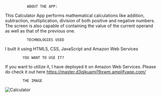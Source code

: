 
              ABOUT THE APP:
This Calculator App performs mathematical calculations like addition, subtraction, multiplication, division of both positive and negative numbers. The screen is also capable of containing the value of the current operand as well as that of the previous one.

              TECHNOLOGIES USED
I built it using HTML5, CSS, JavaScript and Amazon Web Services

            YOU WANT TO USE IT?
If you want to utilize it, I have deployed it on Amazon Web Services.  Please do check it out here https://master.d3qjkuami19xwm.amplifyapp.com/

            THE IMAGE
![Calculator](https://user-images.githubusercontent.com/88127727/139578587-4c00f21a-b63d-40b5-a782-0df6737f5564.png)

